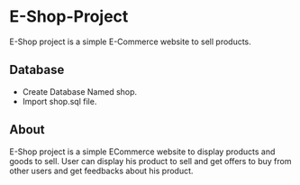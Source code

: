 # E-Shop-Project
E-Shop project is a simple E-Commerce website to sell products.

## Database
- Create Database Named shop.
- Import shop.sql file.

## About 
E-Shop project is a simple ECommerce website to display products and goods to sell.
User can display his product to sell and get offers to buy from other users and get feedbacks about his product.
